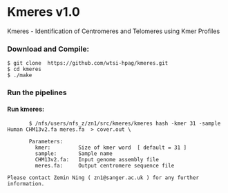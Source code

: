 # Kmeres v1.0
Kmeres - Identification of Centromeres and Telomeres using Kmer Profiles  
 
### Download and Compile:

    $ git clone  https://github.com/wtsi-hpag/kmeres.git 
    $ cd kmeres 
    $ ./make
		
### Run the pipelines

#### Run kmeres:
           $ /nfs/users/nfs_z/zn1/src/kmeres/kmeres hash -kmer 31 -sample Human CHM13v2.fa meres.fa  > cover.out \
           
	       Parameters:
             kmer:         Size of kmer word  [ default = 31 ]
             sample:       Sample name 
             CHM13v2.fa:   Input genome assembly file 
             meres.fa:     Output centromere sequence file 

    Please contact Zemin Ning ( zn1@sanger.ac.uk ) for any further information. 
